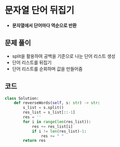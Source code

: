 # 문자열 단어 뒤집기

* **문자열에서 단어마다 역순으로 반환**

## 문제 풀이

- split을 활용하여 공백을 기준으로 나눈 단어 리스트 생성
- 단어 리스트를 뒤집기
- 단어 리스트를 순회하며 값을 만들어줌

## 코드
```python
class Solution:
    def reverseWords(self, s: str) -> str:
        s_list = s.split()
        res_list = s_list[::-1]
        res = ''
        for i in range(len(res_list)):
            res += res_list[i]
            if i != len(res_list)-1:
                res += " "
        return res
        
```